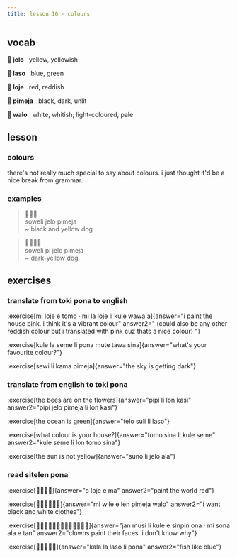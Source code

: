 ```yaml
---
title: lesson 16 - colours
---
```

## vocab
**󱤒 jelo**&nbsp;&nbsp;&nbsp;yellow, yellowish

**󱤣 laso**&nbsp;&nbsp;&nbsp;blue, green

**󱤫 loje**&nbsp;&nbsp;&nbsp;red, reddish

**󱥏 pimeja**&nbsp;&nbsp;&nbsp;black, dark, unlit

**󱥲 walo**&nbsp;&nbsp;&nbsp;white, whitish; light-coloured, pale

## lesson
### colours
there's not really much special to say about colours. i just thought it'd be a nice break from grammar.

### examples
> 󱥢󱤒󱥏 \
> soweli jelo pimeja \
> ~ black and yellow dog

> 󱥢󱥍󱤒󱥏 \
> soweli pi jelo pimeja \
> ~ dark-yellow dog

## exercises
### translate from toki pona to english
:exercise[mi loje e tomo · mi la loje li kule wawa a]{answer="i paint the house pink. i think it's a vibrant colour" answer2=" (could also be any other reddish colour but i translated with pink cuz thats a nice colour) "}

:exercise[kule la seme li pona mute tawa sina]{answer="what's your favourite colour?"}

:exercise[sewi li kama pimeja]{answer="the sky is getting dark"}

### translate from english to toki pona
:exercise[the bees are on the flowers]{answer="pipi li lon kasi" answer2="pipi jelo pimeja li lon kasi"}

:exercise[the ocean is green]{answer="telo suli li laso"}

:exercise[what colour is your house?]{answer="tomo sina li kule seme" answer2="kule seme li lon tomo sina"}

:exercise[the sun is not yellow]{answer="suno li jelo ala"}

### read sitelen pona
:exercise[󱥄󱤫󱤉󱤰]{answer="o loje e ma" answer2="paint the world red"}

:exercise[󱤴󱥷󱤉󱤥󱥏󱥲]{answer="mi wile e len pimeja walo" answer2="i want black and white clothes"}

:exercise[󱤑󱤻󱤧󱤞󱤉󱥟󱥆󱦜󱤴󱥡󱤂󱤉󱥧]{answer="jan musi li kule e sinpin ona · mi sona ala e tan" answer2="clowns paint their faces. i don't know why"}

:exercise[󱤔󱤡󱤣󱤧󱥔]{answer="kala la laso li pona" answer2="fish like blue"}